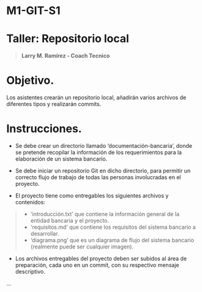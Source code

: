 # M1-GIT-S1
# **Taller: Repositorio local**
> **Larry M. Ramírez - Coach Tecnico**

# Objetivo.

Los asistentes crearán un repositorio local, añadirán varios archivos de diferentes tipos y realizarán commits.

# Instrucciones.

-   Se debe crear un directorio llamado ‘documentación-bancaria’, donde se pretende recopilar la información de los requerimientos para la elaboración de un sistema bancario.
    
-   Se debe iniciar un repositorio Git en dicho directorio, para permitir un correcto flujo de trabajo de todas las personas involucradas en el proyecto.
-   El proyecto tiene como entregables los siguientes archivos y contenidos:
> - ‘introducción.txt’ que contiene la información general de la entidad bancaria y el proyecto. 
> -  ‘requisitos.md’ que contiene los requisitos del sistema bancario a desarrollar.
> - ‘diagrama.png’ que es un diagrama de flujo del sistema bancario (realmente puede ser cualquier imagen).
    

-   Los archivos entregables del proyecto deben ser subidos al área de preparación, cada uno en un commit, con su respectivo mensaje descriptivo.

...